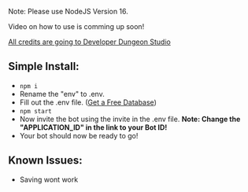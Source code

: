 Note: Please use NodeJS Version 16.

Video on how to use is comming up soon!

[All credits are going to Developer Dungeon Studio](https://github.com/Developer-Dungeon-Studio/Ticketer)

## Simple Install:
- `npm i`
- Rename the "env" to .env.
- Fill out the .env file. ([Get a Free Database](mongodb.com/))
- `npm start`
- Now invite the bot using the invite in the .env file. **Note: Change the "APPLICATION_ID" in the link to your Bot ID!**
- Your bot should now be ready to go!

## Known Issues:
- Saving wont work
